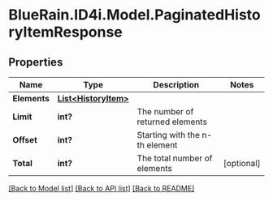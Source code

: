 # BlueRain.ID4i.Model.PaginatedHistoryItemResponse
## Properties

Name | Type | Description | Notes
------------ | ------------- | ------------- | -------------
**Elements** | [**List&lt;HistoryItem&gt;**](HistoryItem.md) |  | 
**Limit** | **int?** | The number of returned elements | 
**Offset** | **int?** | Starting with the n-th element | 
**Total** | **int?** | The total number of elements | [optional] 

[[Back to Model list]](../README.md#documentation-for-models) [[Back to API list]](../README.md#documentation-for-api-endpoints) [[Back to README]](../README.md)

